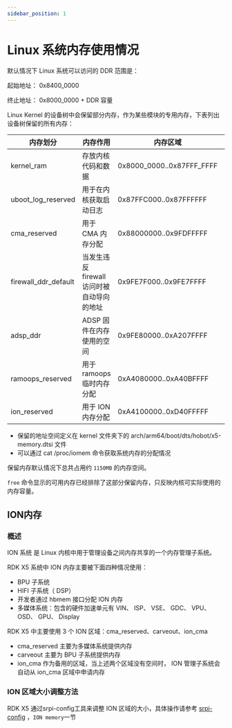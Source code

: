```yaml
---
sidebar_position: 1
---
```


# Linux 系统内存使用情况

默认情况下 Linux 系统可以访问的 DDR 范围是：

起始地址： 0x8400_0000

终止地址： 0x8000_0000 + DDR 容量

Linux Kernel 的设备树中会保留部分内存，作为某些模块的专用内存，下表列出设备树保留的所有内存：

| 内存划分 | 内存作用 | 内存区域 | 内存大小 |
| --- | ------ | ------- | ------- |
| kernel_ram | 存放内核代码和数据 | 0x8000_0000..0x87FFF_FFFF | 128MB(0x2000000) |
| uboot_log_reserved| 用于在内核获取启动日志 | 0x87FFC000..0x87FFFFFF | 16KB(0x4000) |
| cma_reserved | 用于 CMA 内存分配 | 0x88000000..0x9FDFFFFF | 382MB(0x17E00000) |
| firewall_ddr_default | 当发生违反 firewall 访问时被自动导向的地址 | 0x9FE7F000..0x9FE7FFFF | 4KB(0x1000) |
| adsp_ddr | ADSP 固件在内存使用的空间 | 0x9FE80000..0xA207FFFF | 34MB(0x2200000) |
| ramoops_reserved | 用于 ramoops 临时内存分配 | 0xA4080000..0xA40BFFFF | 256KB(0x40000) |
| ion_reserved | 用于 ION 内存分配 | 0xA4100000..0xD40FFFFF | 768MB(0x2E000000) |

- 保留的地址空间定义在 kernel 文件夹下的 arch/arm64/boot/dts/hobot/x5-memory.dtsi 文件
- 可以通过 cat /proc/iomem 命令获取系统内存的分配情况

保留内存默认情况下总共占用约 `1150MB` 的内存空间。

`free` 命令显示的可用内存已经排除了这部分保留内存，只反映内核可实际使用的内存容量。

## ION内存

### 概述

ION 系统 是 Linux 内核中用于管理设备之间内存共享的一个内存管理子系统。

RDK X5 系统中 ION 内存主要被下面四种情况使用：

- BPU 子系统
- HIFI 子系统（ DSP）
- 开发者通过 hbmem 接口分配 ION 内存
- 多媒体系统：包含的硬件加速单元有 VIN、 ISP、 VSE、 GDC、 VPU、 OSD、 GPU、 Display


RDK X5 中主要使用 3 个 ION 区域：cma_reserved、carveout、ion_cma

- cma_reserved 主要为多媒体系统提供内存
- carveout 主要为 BPU 子系统提供内存
- ion_cma 作为备用的区域，当上述两个区域没有空间时， ION 管理子系统会自动从 ion_cma 区域中申请内存

### ION 区域大小调整方法

RDK X5 通过srpi-config工具来调整 ION 区域的大小，具体操作请参考 [srpi-config](../../../System_configuration/srpi-config) ，`ION memory`一节